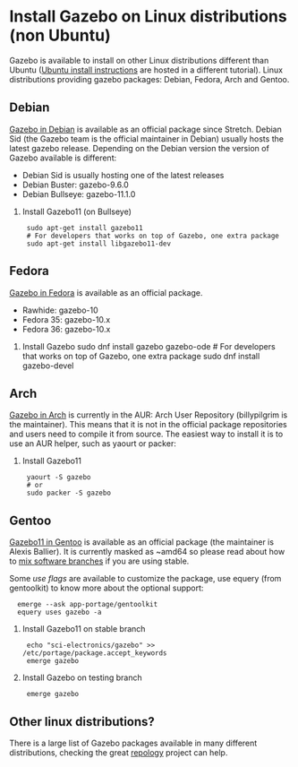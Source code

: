# Install Gazebo on Linux distributions (non Ubuntu)

Gazebo is available to install on other Linux distributions different than Ubuntu
([Ubuntu install instructions](http://gazebosim.org/tutorials?tut=install_ubuntu&cat=install)
are hosted in a different tutorial). Linux distributions providing gazebo packages:
Debian, Fedora, Arch and Gentoo.

## Debian

[Gazebo in Debian](https://packages.debian.org/source/sid/gazebo) is available
as an official package since Stretch. Debian Sid (the Gazebo team is the official
maintainer in Debian) usually hosts the latest gazebo release. Depending on the
Debian version the version of Gazebo available is different:

 * Debian Sid is usually hosting one of the latest releases
 * Debian Buster: gazebo-9.6.0
 * Debian Bullseye: gazebo-11.1.0

1. Install Gazebo11 (on Bullseye)

        sudo apt-get install gazebo11
        # For developers that works on top of Gazebo, one extra package
        sudo apt-get install libgazebo11-dev

## Fedora

[Gazebo in Fedora](https://apps.fedoraproject.org/packages/gazebo) is available
as an official package.

 * Rawhide: gazebo-10
 * Fedora 35: gazebo-10.x
 * Fedora 36: gazebo-10.x

1. Install Gazebo
        sudo dnf install gazebo gazebo-ode
        # For developers that works on top of Gazebo, one extra package
        sudo dnf install gazebo-devel

## Arch

[Gazebo in Arch](https://aur.archlinux.org/packages/gazebo/) is currently in the AUR:
Arch User Repository (billypilgrim is the maintainer). This means that it
is not in the official package repositories and users need to compile it from
source. The easiest way to install it is to use an AUR helper, such as yaourt
or packer:

1. Install Gazebo11

        yaourt -S gazebo
        # or
        sudo packer -S gazebo

## Gentoo

[Gazebo11 in Gentoo](https://packages.gentoo.org/package/sci-electronics/gazebo)
is available as an official package (the maintainer is Alexis Ballier). It is
currently masked as ~amd64 so please read about how to [mix software
branches](https://wiki.gentoo.org/wiki/Handbook:AMD64/Portage/Branches) if you
are using stable.

Some *use flags* are available to customize the package, use equery (from
gentoolkit) to know more about the optional support:

      emerge --ask app-portage/gentoolkit
      equery uses gazebo -a

1. Install Gazebo11 on stable branch

        echo "sci-electronics/gazebo" >> /etc/portage/package.accept_keywords
        emerge gazebo

1. Install Gazebo on testing branch

        emerge gazebo

## Other linux distributions?

There is a large list of Gazebo packages available in many different
distributions, checking the great
[repology](https://repology.org/project/gazebo/versions) project can help.
